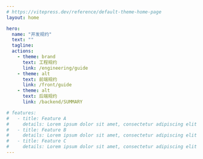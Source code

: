 ```yaml
---
# https://vitepress.dev/reference/default-theme-home-page
layout: home

hero:
  name: "开发规约"
  text: ""
  tagline: 
  actions:
    - theme: brand
      text: 工程规约
      link: /engineering/guide
    - theme: alt
      text: 前端规约
      link: /front/guide
    - theme: alt
      text: 后端规约
      link: /backend/SUMMARY    

# features:
#   - title: Feature A
#     details: Lorem ipsum dolor sit amet, consectetur adipiscing elit
#   - title: Feature B
#     details: Lorem ipsum dolor sit amet, consectetur adipiscing elit
#   - title: Feature C
#     details: Lorem ipsum dolor sit amet, consectetur adipiscing elit
---
```


